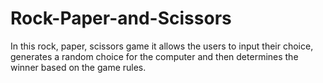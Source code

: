 # Rock-Paper-and-Scissors
In this rock, paper, scissors game it allows the users to input their choice, generates a 
random choice for the computer and then determines the winner based on the game 
rules.
